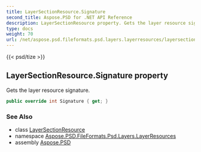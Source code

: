 ```yaml
---
title: LayerSectionResource.Signature
second_title: Aspose.PSD for .NET API Reference
description: LayerSectionResource property. Gets the layer resource signature
type: docs
weight: 70
url: /net/aspose.psd.fileformats.psd.layers.layerresources/layersectionresource/signature/
---
```

{{< psd/tize >}}
## LayerSectionResource.Signature property

Gets the layer resource signature.

```csharp
public override int Signature { get; }
```

### See Also

* class [LayerSectionResource](../)
* namespace [Aspose.PSD.FileFormats.Psd.Layers.LayerResources](../../layersectionresource/)
* assembly [Aspose.PSD](../../../)


